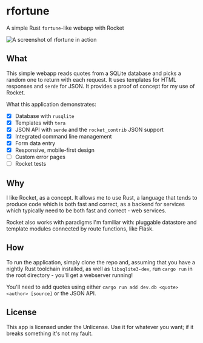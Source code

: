 # rfortune
A simple Rust `fortune`-like webapp with Rocket

![A screenshot of rfortune in action](https://github.com/SilverWingedSeraph/rfortune/blob/master/screenshot.png)

## What
This simple webapp reads quotes from a SQLite database and picks a random one to return
with each request. It uses templates for HTML responses and `serde` for JSON.
It provides a proof of concept for my use of Rocket.

What this application demonstrates:
- [x] Database with `rusqlite`
- [x] Templates with `tera`
- [x] JSON API with `serde` and the `rocket_contrib` JSON support
- [x] Integrated command line management
- [x] Form data entry
- [x] Responsive, mobile-first design
- [ ] Custom error pages
- [ ] Rocket tests

## Why
I like Rocket, as a concept. It allows me to use Rust, a language that tends to
produce code which is both fast and correct, as a backend for services which
typically need to be both fast and correct - web services.

Rocket also works with paradigms I'm familiar with: pluggable datastore and
template modules connected by route functions, like Flask.

## How
To run the application, simply clone the repo and, assuming that you have
a nightly Rust toolchain installed, as well as `libsqlite3-dev`, run
`cargo run` in the root directory - you'll get a webserver running!

You'll need to add quotes using either `cargo run add dev.db <quote> <author> [source]`
or the JSON API.

## License
This app is licensed under the Unlicense. Use it for whatever you want; if
it breaks something it's not my fault.
